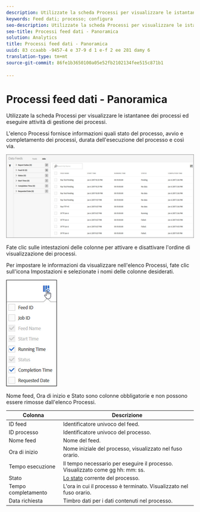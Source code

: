 ```yaml
---
description: Utilizzate la scheda Processi per visualizzare le istantanee dei processi ed eseguire attività di gestione dei processi.
keywords: Feed dati; processo; configura
seo-description: Utilizzate la scheda Processi per visualizzare le istantanee dei processi ed eseguire attività di gestione dei processi.
seo-title: Processi feed dati - Panoramica
solution: Analytics
title: Processi feed dati - Panoramica
uuid: 83 ccaabb -9457-4 e 37-9 d 1 e-f 2 ee 281 damy 6
translation-type: tm+mt
source-git-commit: 86fe1b3650100a05e52fb2102134fee515c871b1

---
```



# Processi feed dati - Panoramica

Utilizzate la scheda Processi per visualizzare le istantanee dei processi ed eseguire attività di gestione dei processi.

L'elenco Processi fornisce informazioni quali stato del processo, avvio e completamento dei processi, durata dell'esecuzione del processo e così via.

![](assets/jobs.jpg)

Fate clic sulle intestazioni delle colonne per attivare e disattivare l'ordine di visualizzazione dei processi.

Per impostare le informazioni da visualizzare nell'elenco Processi, fate clic sull'icona Impostazioni e selezionate i nomi delle colonne desiderati.

![](assets/job-cols.jpg)

Nome feed, Ora di inizio e Stato sono colonne obbligatorie e non possono essere rimosse dall'elenco Processi.

| Colonna | Descrizione |
|---|---|
| ID feed | Identificatore univoco del feed. |
| ID processo | Identificatore univoco del processo. |
| Nome feed | Nome del feed. |
| Ora di inizio | Nome iniziale del processo, visualizzato nel fuso orario. |
| Tempo esecuzione | Il tempo necessario per eseguire il processo. Visualizzato come gg hh: mm: ss. |
| Stato | [Lo stato](../../../export/analytics-data-feed/c-df-jobs/r-job-status.md#reference_7A39A327F643447F9B5AE3A2502C72BA) corrente del processo. |
| Tempo completamento | L'ora in cui il processo è terminato. Visualizzato nel fuso orario. |
| Data richiesta | Timbro dati per i dati contenuti nel processo. |

